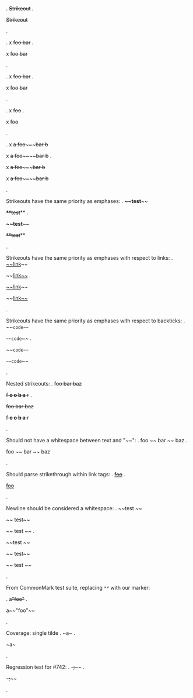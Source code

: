.
~~Strikeout~~
.
<p><s>Strikeout</s></p>
.

.
x ~~~~foo~~ bar~~
.
<p>x <s><s>foo</s> bar</s></p>
.

.
x ~~foo ~~bar~~~~
.
<p>x <s>foo <s>bar</s></s></p>
.

.
x ~~~~foo~~~~
.
<p>x <s><s>foo</s></s></p>
.

.
x ~~a ~~foo~~~~~~~~~~~bar~~ b~~

x ~~a ~~foo~~~~~~~~~~~~bar~~ b~~
.
<p>x <s>a <s>foo</s></s>~~~<s><s>bar</s> b</s></p>
<p>x <s>a <s>foo</s></s>~~~~<s><s>bar</s> b</s></p>
.


Strikeouts have the same priority as emphases:
.
**~~test**~~

~~**test~~**
.
<p><strong>~~test</strong>~~</p>
<p><s>**test</s>**</p>
.


Strikeouts have the same priority as emphases with respect to links:
.
[~~link]()~~

~~[link~~]()
.
<p><a href="">~~link</a>~~</p>
<p>~~<a href="">link~~</a></p>
.


Strikeouts have the same priority as emphases with respect to backticks:
.
~~`code~~`

`~~code`~~
.
<p>~~<code>code~~</code></p>
<p><code>~~code</code>~~</p>
.


Nested strikeouts:
.
~~foo ~~bar~~ baz~~

~~f **o ~~o b~~ a** r~~
.
<p><s>foo <s>bar</s> baz</s></p>
<p><s>f <strong>o <s>o b</s> a</strong> r</s></p>
.


Should not have a whitespace between text and "~~":
.
foo ~~ bar ~~ baz
.
<p>foo ~~ bar ~~ baz</p>
.


Should parse strikethrough within link tags:
.
[~~foo~~]()
.
<p><a href=""><s>foo</s></a></p>
.


Newline should be considered a whitespace:
.
~~test
~~

~~
test~~

~~
test
~~
.
<p>~~test
~~</p>
<p>~~
test~~</p>
<p>~~
test
~~</p>
.

From CommonMark test suite, replacing `**` with our marker:

.
a~~"foo"~~
.
<p>a~~&quot;foo&quot;~~</p>
.

Coverage: single tilde
.
~a~
.
<p>~a~</p>
.

Regression test for #742:
.
-~~~~;~~~~~~
.
<p>-<s><s>;</s></s>~~</p>
.

